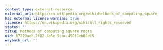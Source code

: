 ```yaml
---
content_type: external-resource
external_url: http://en.wikipedia.org/wiki/Methods_of_computing_square_roots
has_external_license_warning: true
license: https://en.wikipedia.org/wiki/All_rights_reserved
status: ''
title: Methods of computing square roots
uid: 67223aeb-2f82-4b6e-9cac-492f1eb08ef5
wayback_url: ''
---
```

